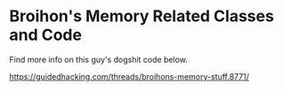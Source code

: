 # Broihon's Memory Related Classes and Code
Find more info on this guy's dogshit code below.

https://guidedhacking.com/threads/broihons-memory-stuff.8771/
